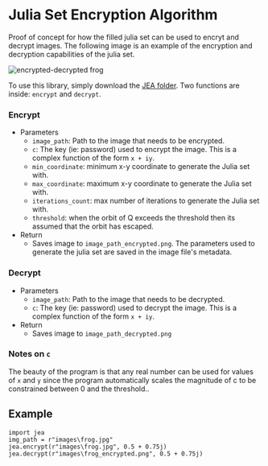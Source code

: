 # Julia Set Encryption Algorithm

Proof of concept for how the filled julia set can be used to encryt and decrypt images. The following image is an example of the encryption and decryption capabilities of the julia set.

![encrypted-decrypted frog](https://github.com/evanwporter/Julia-Encryption-Algorithm/assets/115374841/4dcf51a7-a7b7-479e-b0c5-6398eb84058a)

To use this library, simply download the [JEA folder](https://github.com/evanwporter/Julia-Encryption-Algorithm/tree/main/jea). Two functions are inside: `encrypt` and `decrypt`.

### Encrypt 

* Parameters
  * `image_path`: Path to the image that needs to be encrypted.
  * `c`: The key (ie: password) used to encrypt the image. This is a complex function of the form `x + iy`.
  * `min_coordinate`: minimum x-y coordinate to generate the Julia set with.
  * `max_coordinate`: maximum x-y coordinate to generate the Julia set with.
  * `iterations_count`: max number of iterations to generate the Julia set with.
  * `threshold`: when the orbit of Q exceeds the threshold then its assumed that the orbit has escaped.
* Return
  * Saves image to `image_path_encrypted.png`. The parameters used to generate the julia set are saved in the image file's metadata.
 
### Decrypt 

* Parameters
  * `image_path`: Path to the image that needs to be decrypted.
  * `c`: The key (ie: password) used to decrypt the image. This is a complex function of the form `x + iy`.
* Return
  * Saves image to `image_path_decrypted.png`

### Notes on `c`

The beauty of the program is that any real number can be used for values of `x` and `y` since the program automatically scales the magnitude of c to be constrained between 0 and the threshold..
    
## Example

```
import jea
img_path = r"images\frog.jpg"
jea.encrypt(r"images\frog.jpg", 0.5 + 0.75j)
jea.decrypt(r"images\frog_encrypted.png", 0.5 + 0.75j)
```
